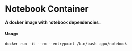# Notebook Container

**A docker image with notebook dependencies .**


#### Usage

```
docker run -it --rm --entrypoint /bin/bash cgpu/notebook
```
